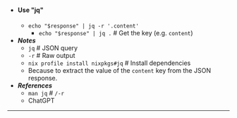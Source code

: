 - #### Use "jq"
    - `echo "$response" | jq -r '.content'`
        - `echo "$response" | jq .` # Get the key (e.g. `content`)
- ***Notes***
    - `jq` # JSON query
    - `-r` # Raw output
    - `nix profile install nixpkgs#jq` # Install dependencies
    - Because to extract the value of the `content` key from the JSON response.
- ***References***
    - `man jq` # `/-r`
    - ChatGPT
- ---
